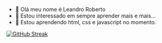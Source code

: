 - 👋 Olá meu nome é Leandro Roberto
- 👀 Estou interessado em sempre aprender mais e mais...
- 🌱 Estou aprendendo html, css e javascript no momento.

[![GitHub Streak](https://streak-stats.demolab.com/?user=DenverCoder1)](https://git.io/streak-stats)
